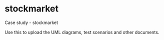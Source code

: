 # stockmarket
Case study - stockmarket

Use this to upload the UML diagrams, test scenarios and other documents.
